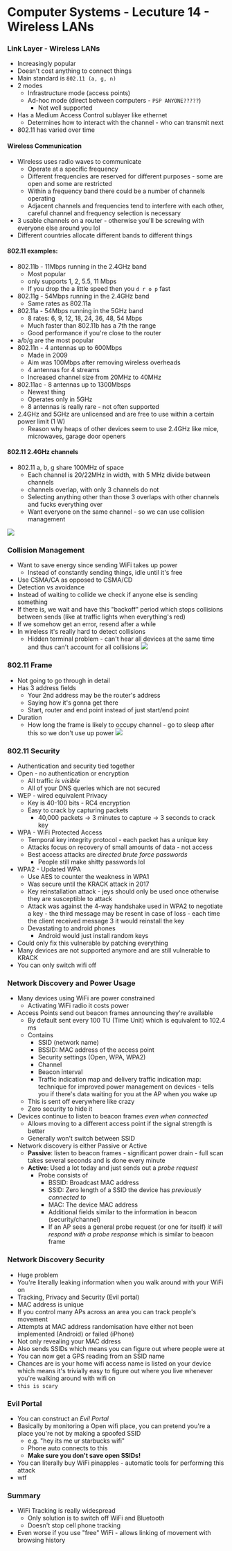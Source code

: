 # Computer Systems - Lecuture 14 - Wireless LANs

### Link Layer - Wireless LANs
- Increasingly popular
- Doesn't cost anything to connect things
- Main standard is `802.11 (a, g, n)`
- 2 modes
	- Infrastructure mode (access points)
	- Ad-hoc mode (direct between computers - `PSP ANYONE?????`)
		- Not well supported
- Has a Medium Access Control sublayer like ethernet
	- Determines how to interact with the channel - who can transmit next
- 802.11 has varied over time

#### Wireless Communication
- Wireless uses radio waves to communicate
	- Operate at a specific frequency
	- Different frequencies are reserved for different purposes - some are open and some are restricted
	- Within a frequency band there could be a number of channels operating
	- Adjacent channels and frequencies tend to interfere with each other, careful channel and frequency selection is necessary
- 3 usable channels on a router - otherwise you'll be screwing with everyone else around you lol
- Different countries allocate different bands to different things

#### 802.11 examples:
- 802.11b - 11Mbps running in the 2.4GHz band
	- Most popular
	- only supports 1, 2, 5.5, 11 Mbps
	- If you drop the a little speed then you `d r o p` fast
- 802.11g - 54Mbps running in the 2.4GHz band
	- Same rates as 802.11a
- 802.11a - 54Mbps running in the 5GHz band
	- 8 rates: 6, 9, 12, 18, 24, 36, 48, 54 Mbps
	- Much faster than 802.11b has a 7th the range
	- Good performance if you're close to the router
- a/b/g are the most popular
- 802.11n - 4 antennas up to 600Mbps
	- Made in 2009
	- Aim was 100Mbps after removing wireless overheads
	- 4 antennas for 4 streams
	- Increased channel size from 20MHz to 40MHz
- 802.11ac - 8 antennas up to 1300Mbsps
	- Newest thing
	- Operates only in 5GHz
	- 8 antennas is really rare - not often supported
- 2.4GHz and 5GHz are unlicensed and are free to use within a certain power limit (1 W)
	- Reason why heaps of other devices seem to use 2.4GHz like mice, microwaves, garage door openers

#### 802.11 2.4GHz channels
- 802.11 a, b, g share 100MHz of space
	- Each channel is 20/22MHz in width, with 5 MHz divide between channels
	- channels overlap, with only 3 channels do not
	- Selecting anything other than those 3 overlaps with other channels and fucks everything over
	- Want everyone on the same channel - so we can use collision management

![](lec14/lec140.png)

### Collision Management
- Want to save energy since sending WiFi takes up power
	- Instead of constantly sending things, idle until it's free
- Use CSMA/CA as opposed to CSMA/CD
- Detection vs avoidance
- Instead of waiting to collide we check if anyone else is sending something
- If there is, we wait and have this "backoff" period which stops collisions between sends (like at traffic lights when everything's red)
- If we somehow get an error, resend after a while
- In wireless it's really hard to detect collisions
	- Hidden terminal problem - can't hear all devices at the same time and thus can't account for all collisions
	![](lec14/lec141.png)

### 802.11 Frame
- Not going to go through in detail
- Has 3 address fields
	- Your 2nd address may be the router's address
	- Saying how it's gonna get there
	- Start, router and end point instead of just start/end point 
- Duration
	- How long the frame is likely to occupy channel - go to sleep after this so we don't use up power
![](lec14/lec142.png)

### 802.11 Security
- Authentication and security tied together
- Open - no authentication or encryption
	- All traffic *is visible*
	- All of your DNS queries which are not secured
- WEP - wired equivalent Privacy
	- Key is 40-100 bits - RC4 encryption
	- Easy to crack by capturing packets
		- 40,000 packets -> 3 minutes to capture -> 3 seconds to crack key
- WPA - WiFi Protected Access
	- Temporal key integrity protocol - each packet has a unique key
	- Attacks focus on recovery of small amounts of data - not access
	- Best access attacks are *directed brute force passwords*
		- People still make shitty passwords lol
- WPA2 - Updated WPA
	- Use AES to counter the weakness in WPA1
	- Was secure until the KRACK attack in 2017
	- Key reinstallation attack - jeys should only be used once otherwise they are susceptible to attack
	- Attack was against the 4-way handshake used in WPA2 to negotiate a key - the third message may be resent in case of loss - each time the client received message 3 it would reinstall the key
	- Devastating to android phones
		- Android would just install random keys
- Could only fix this vulnerable by patching everything
- Many devices are not supported anymore and are still vulnerable to KRACK
- You can only switch wifi off

### Network Discovery and Power Usage
- Many devices using WiFi are power constrained
	- Activating WiFi radio it costs power
- Access Points send out beacon frames announcing they're available
	- By default sent every 100 TU (Time Unit) which is equivalent to 102.4 ms
	- Contains
		- SSID (network name)
		- BSSID: MAC address of the access point
		- Security settings (Open, WPA, WPA2)
		- Channel
		- Beacon interval
		- Traffic indication map and delivery traffic indication map: technique for improved power management on devices - tells you if there's data waiting for you at the AP when you wake up
	- This is sent off everywhere like crazy
	- Zero security to hide it
- Devices continue to listen to beacon frames *even when connected*
	- Allows moving to a different access point if the signal strength is better
	- Generally won't switch between SSID
- Network discovery is either Passive or Active
	- **Passive**: listen to beacon frames - significant power drain - full scan takes several seconds and is done every minute
	- **Active**: Used a lot today and just sends out a *probe request*
		- Probe consists of
			- BSSID: Broadcast MAC address
			- SSID: Zero length of a SSID the device has *previously connected to*
			- MAC: The device MAC address
			- Additional fields similar to the information in beacon (security/channel)
			- If an AP sees a general probe request (or one for itself) *it will respond with a probe response* which is similar to beacon frame

### Network Discovery Security
- Huge problem
- You're literally leaking information when you walk around with your WiFi on
- Tracking, Privacy and Security (Evil portal)
- MAC address is unique
- If you control many APs across an area you can track people's movement
- Attempts at MAC address randomisation have either not been implemented (Android) or failed (iPhone)
- Not only revealing your MAC ddress
- Also sends SSIDs which means you can figure out where people were at
- You can now get a GPS reading from an SSID name
- Chances are is your home wifi access name is listed on your device which means it's trivially easy to figure out where you live whenever you're walking around with wifi on
- `this is scary`

### Evil Portal
- You can construct an *Evil Portal*
- Basically by monitoring a Open wifi place, you can pretend you're a place you're not by making a spoofed SSID
	- e.g. "hey its me ur starbucks wifi"
	- Phone auto connects to this
	- **Make sure you don't save open SSIDs!**
- You can literally buy WiFi pinapples - automatic tools for performing this attack
- wtf

### Summary
- WiFi Tracking is really widespread
	- Only solution is to switch off WiFi and Bluetooth
	- Doesn't stop cell phone tracking
- Even worse if you use "free" WiFi - allows linking of movement with browsing history

